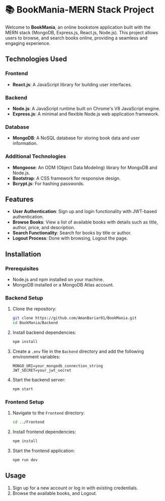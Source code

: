 # 📚 BookMania-MERN Stack Project

Welcome to **BookMania**, an online bookstore application built with the MERN stack (MongoDB, Express.js, React.js, Node.js). This project allows users to browse, and search books online, providing a seamless and engaging experience.

## Technologies Used

### Frontend
- **React.js**: A JavaScript library for building user interfaces.

### Backend
- **Node.js**: A JavaScript runtime built on Chrome's V8 JavaScript engine.
- **Express.js**: A minimal and flexible Node.js web application framework.

### Database
- **MongoDB**: A NoSQL database for storing book data and user information.

### Additional Technologies
- **Mongoose**: An ODM (Object Data Modeling) library for MongoDB and Node.js.
- **Bootstrap**: A CSS framework for responsive design.
- **Bcrypt.js**: For hashing passwords.


## Features
- **User Authentication**: Sign up and login functionality with JWT-based authentication.
- **Browse Books**: View a list of available books with details such as title, author, price, and description.
- **Search Functionality**: Search for books by title or author.
- **Logout Process**: Done with browsing, Logout the page.


## Installation

### Prerequisites
- Node.js and npm installed on your machine.
- MongoDB installed or a MongoDB Atlas account.

### Backend Setup
1. Clone the repository:
    ```bash
    git clone https://github.com/AmanBariar01/BookMania.git
    cd BookMania/Backend
    ```
2. Install backend dependencies:
    ```bash
    npm install
    ```
3. Create a `.env` file in the `Backend` directory and add the following environment variables:
    ```plaintext
    MONGO_URI=your_mongodb_connection_string
    JWT_SECRET=your_jwt_secret
    ```
4. Start the backend server:
    ```bash
    npm start
    ```

### Frontend Setup
1. Navigate to the `Frontend` directory:
    ```bash
    cd ../Frontend
    ```
2. Install frontend dependencies:
    ```bash
    npm install
    ```
3. Start the frontend application:
    ```bash
    npm run dev
    ```

## Usage
1. Sign up for a new account or log in with existing credentials.
2. Browse the available books, and Logout.
